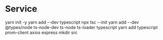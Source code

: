 # Service

yarn init -y
yarn add --dev typescript
npx tsc --init
yarn add --dev @types/node ts-node-dev ts-node ts-loader typescript
yarn add typescript prom-client axios express
mkdir src
